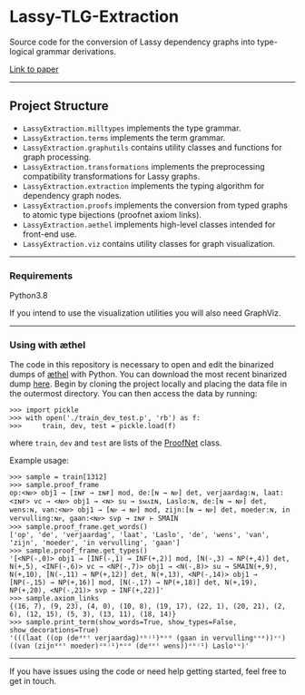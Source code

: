 # Lassy-TLG-Extraction
Source code for the conversion of Lassy dependency graphs into type-logical grammar derivations.

[Link to paper](http://www.lrec-conf.org/proceedings/lrec2020/pdf/2020.lrec-1.647.pdf)

---

## Project Structure
* `LassyExtraction.milltypes` implements the type grammar.
* `LassyExtraction.terms` implements the term grammar.
* `LassyExtraction.graphutils` contains utility classes and functions for graph processing.
* `LassyExtraction.transformations` implements the preprocessing compatibility transformations for Lassy graphs.
* `LassyExtraction.extraction` implements the typing algorithm for dependency graph nodes.
* `LassyExtraction.proofs` implements the conversion from typed graphs to atomic type bijections (proofnet axiom links).
* `LassyExtraction.aethel` implements high-level classes intended for front-end use.
* `LassyExtraction.viz` contains utility classes for graph visualization.

---
### Requirements
Python3.8

If you intend to use the visualization utilities you will also need GraphViz.

---
### Using with æthel
The code in this repository is necessary to open and edit the binarized dumps of 
[æthel](https://github.com/konstantinosKokos/aethel) with Python.
You can download the most recent binarized dump [here](https://surfdrive.surf.nl/files/index.php/s/WtcjKP7renMHTjU).
Begin by cloning the project locally and placing the data file in the outermost directory.
You can then access the data by running:
```
>>> import pickle
>>> with open('./train_dev_test.p', 'rb') as f: 
>>>     train, dev, test = pickle.load(f)
```
where `train`, `dev` and `test` are lists of the [ProofNet](https://github.com/konstantinosKokos/lassy-tlg-extraction/blob/79ded342d3057c967d4f68b400fee41bab43670d/LassyExtraction/aethel.py#L66) class.

Example usage:
```
>>> sample = train[1312]
>>> sample.proof_frame
op:<ɴᴘ> obj1 → [ɪɴғ → ɪɴғ] mod, de:[ɴ → ɴᴘ] det, verjaardag:ɴ, laat:<ɪɴғ> vc → <ɴᴘ> obj1 → <ɴ> su → sᴍᴀɪɴ, Laslo:ɴ, de:[ɴ → ɴᴘ] det, wens:ɴ, van:<ɴᴘ> obj1 → [ɴᴘ → ɴᴘ] mod, zijn:[ɴ → ɴᴘ] det, moeder:ɴ, in vervulling:ɴᴘ, gaan:<ɴᴘ> svp → ɪɴғ ⊢ SMAIN
>>> sample.proof_frame.get_words()
['op', 'de', 'verjaardag', 'laat', 'Laslo', 'de', 'wens', 'van', 'zijn', 'moeder', 'in vervulling', 'gaan']
>>> sample.proof_frame.get_types()
'[<NP(-,0)> obj1 → [INF(-,1) → INF(+,2)] mod, [N(-,3) → NP(+,4)] det, N(+,5), <INF(-,6)> vc → <NP(-,7)> obj1 → <N(-,8)> su → SMAIN(+,9), N(+,10), [N(-,11) → NP(+,12)] det, N(+,13), <NP(-,14)> obj1 → [NP(-,15) → NP(+,16)] mod, [N(-,17) → NP(+,18)] det, N(+,19), NP(+,20), <NP(-,21)> svp → INF(+,22)]'
>>> sample.axiom_links
{(16, 7), (9, 23), (4, 0), (10, 8), (19, 17), (22, 1), (20, 21), (2, 6), (12, 15), (5, 3), (13, 11), (18, 14)}
>>> sample.print_term(show_words=True, show_types=False, show_decorations=True)
'(((laat ((op (deᵈᵉᵗ verjaardag)ᵒᵇʲ¹)ᵐᵒᵈ (gaan in vervullingˢᵛᵖ))ᵛᶜ) ((van (zijnᵈᵉᵗ moeder)ᵒᵇʲ¹)ᵐᵒᵈ (deᵈᵉᵗ wens))ᵒᵇʲ¹) Lasloˢᵘ)'
``` 
---
If you have issues using the code or need help getting started, feel free to get in touch.